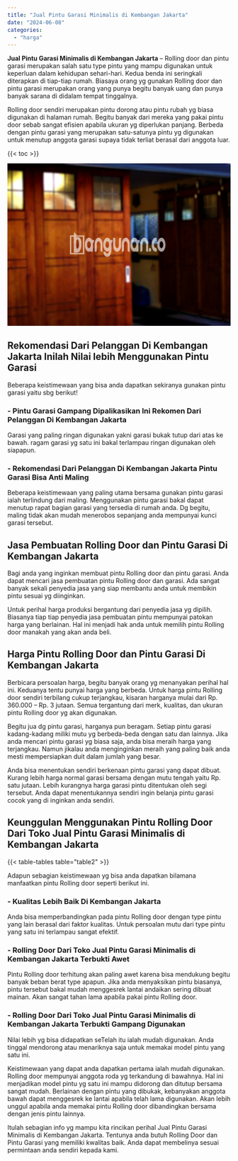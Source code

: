 ```yaml
---
title: "Jual Pintu Garasi Minimalis di Kembangan Jakarta"
date: "2024-06-08"
categories: 
  - "harga"
---
```


**Jual Pintu Garasi Minimalis di Kembangan Jakarta** – Rolling door dan pintu garasi merupakan salah satu type pintu yang mampu digunakan untuk keperluan dalam kehidupan sehari-hari. Kedua benda ini seringkali diterapkan di tiap-tiap rumah. Biasaya orang yg gunakan Rolling door dan pintu garasi merupakan orang yang punya begitu banyak uang dan punya banyak sarana di didalam tempat tinggalnya.

Rolling door sendiri merupakan pintu dorong atau pintu rubah yg biasa digunakan di halaman rumah. Begitu banyak dari mereka yang pakai pintu door sebab sangat efisien apabila ukuran yg diperlukan panjang. Berbeda dengan pintu garasi yang merupakan satu-satunya pintu yg digunakan untuk menutup anggota garasi supaya tidak terliat berasal dari anggota luar.

{{< toc >}}

![Jual Pintu Garasi Minimalis di Kembangan Jakarta](/images/pintu-garasi-24.png)

## Rekomendasi Dari Pelanggan Di Kembangan Jakarta Inilah Nilai lebih Menggunakan Pintu Garasi

Beberapa keistimewaan yang bisa anda dapatkan sekiranya gunakan pintu garasi yaitu sbg berikut!

### \- Pintu Garasi Gampang Dipalikasikan Ini Rekomen Dari Pelanggan Di Kembangan Jakarta

Garasi yang paling ringan digunakan yakni garasi bukak tutup dari atas ke bawah. ragam garasi yg satu ini bakal terlampau ringan digunakan oleh siapapun.

### \- Rekomendasi Dari Pelanggan Di Kembangan Jakarta Pintu Garasi Bisa Anti Maling

Beberapa keistimewaan yang paling utama bersama gunakan pintu garasi ialah terlindung dari maling. Menggunakan pintu garasi bakal dapat menutup rapat bagian garasi yang tersedia di rumah anda. Dg begitu, maling tidak akan mudah menerobos sepanjang anda mempunyai kunci garasi tersebut.

## Jasa Pembuatan Rolling Door dan Pintu Garasi Di Kembangan Jakarta

Bagi anda yang inginkan membuat pintu Rolling door dan pintu garasi. Anda dapat mencari jasa pembuatan pintu Rolling door dan garasi. Ada sangat banyak sekali penyedia jasa yang siap membantu anda untuk membikin pintu sesuai yg diinginkan.

Untuk perihal harga produksi bergantung dari penyedia jasa yg dipilih. Biasanya tiap tiap penyedia jasa pembuatan pintu mempunyai patokan harga yang berlainan. Hal ini menjadi hak anda untuk memilih pintu Rolling door manakah yang akan anda beli.

## Harga Pintu Rolling Door dan Pintu Garasi Di Kembangan Jakarta

Berbicara persoalan harga, begitu banyak orang yg menanyakan perihal hal ini. Keduanya tentu punyai harga yang berbeda. Untuk harga pintu Rolling door sendiri terbilang cukup terjangkau, kisaran harganya mulai dari Rp. 360.000 – Rp. 3 jutaan. Semua tergantung dari merk, kualitas, dan ukuran pintu Rolling door yg akan digunakan.

Begitu jua dg pintu garasi, harganya pun beragam. Setiap pintu garasi kadang-kadang miliki mutu yg berbeda-beda dengan satu dan lainnya. Jika anda mencari pintu garasi yg biasa saja, anda bisa meraih harga yang terjangkau. Namun jikalau anda menginginkan meraih yang paling baik anda mesti mempersiapkan duit dalam jumlah yang besar.

Anda bisa menentukan sendiri berkenaan pintu garasi yang dapat dibuat. Kurang lebih harga normal garasi bersama dengan mutu tengah yaitu Rp. satu jutaan. Lebih kurangnya harga garasi pintu ditentukan oleh segi tersebut. Anda dapat menentukannya sendiri ingin belanja pintu garasi cocok yang di inginkan anda sendiri.

## Keunggulan Menggunakan Pintu Rolling Door Dari Toko Jual Pintu Garasi Minimalis di Kembangan Jakarta

{{< table-tables table="table2" >}}

Adapun sebagian keistimewaan yg bisa anda dapatkan bilamana manfaatkan pintu Rolling door seperti berikut ini.

### \- Kualitas Lebih Baik Di Kembangan Jakarta

Anda bisa memperbandingkan pada pintu Rolling door dengan type pintu yang lain berasal dari faktor kualitas. Untuk persoalan mutu dari type pintu yang satu ini terlampau sangat efektif.

### \- Rolling Door Dari Toko Jual Pintu Garasi Minimalis di Kembangan Jakarta Terbukti Awet

Pintu Rolling door terhitung akan paling awet karena bisa mendukung begitu banyak beban berat type apapun. Jika anda menyaksikan pintu biasanya, pintu tersebut bakal mudah menggesrek lantai andaikan sering dibuat mainan. Akan sangat tahan lama apabila pakai pintu Rolling door.

### \- Rolling Door Dari Toko Jual Pintu Garasi Minimalis di Kembangan Jakarta Terbukti Gampang Digunakan

Nilai lebih yg bisa didapatkan seTelah itu ialah mudah digunakan. Anda tinggal mendorong atau menariknya saja untuk memakai model pintu yang satu ini.

Keistimewaan yang dapat anda dapatkan pertama ialah mudah digunakan. Rolling door mempunyai anggota roda yg terkandung di bawahnya. Hal ini menjadikan model pintu yg satu ini mampu didorong dan ditutup bersama sangat mudah. Berlainan dengan pintu yang dibukak, kebanyakan anggota bawah dapat menggesrek ke lantai apabila telah lama digunakan. Akan lebih unggul apabila anda memakai pintu Rolling door dibandingkan bersama dengan jenis pintu lainnya.

Itulah sebagian info yg mampu kita rincikan perihal Jual Pintu Garasi Minimalis di Kembangan Jakarta. Tentunya anda butuh Rolling Door dan Pintu Garasi yang memiliki kwalitas baik. Anda dapat membelinya sesuai permintaan anda sendiri kepada kami.
